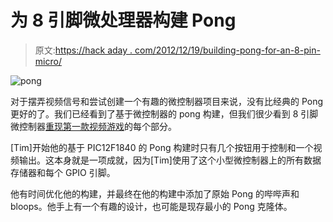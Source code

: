 # 为 8 引脚微处理器构建 Pong

> 原文:[https://hack aday . com/2012/12/19/building-pong-for-an-8-pin-micro/](https://hackaday.com/2012/12/19/building-pong-for-an-8-pin-micro/)

![pong](../Images/6ba99fcb4fa98e3cdaf513df7c78c252.png)

对于摆弄视频信号和尝试创建一个有趣的微控制器项目来说，没有比经典的 Pong 更好的了。我们已经看到了基于微控制器的 pong 构建，但我们很少看到 8 引脚微控制器[重现第一款视频游戏](http://dysfunctionaltechnologies.blogspot.com/2012/12/pong-pic12f1840.html)的每个部分。

[Tim]开始他的基于 PIC12F1840 的 Pong 构建时只有几个按钮用于控制和一个视频输出。这本身就是一项成就，因为[Tim]使用了这个小型微控制器上的所有数据存储器和每个 GPIO 引脚。

他有时间优化他的构建，并最终在他的构建中添加了原始 Pong 的哔哔声和 bloops。他手上有一个有趣的设计，也可能是现存最小的 Pong 克隆体。